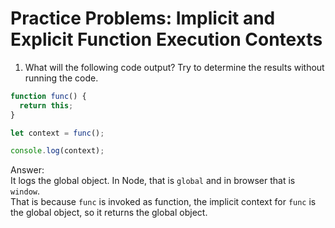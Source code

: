 # Practice Problems: Implicit and Explicit Function Execution Contexts

1. What will the following code output? Try to determine the results without running the code.

```javascript
function func() {
  return this;
}

let context = func();

console.log(context);
```

Answer:  
It logs the global object. In Node, that is `global` and in browser that is `window`.  
That is because `func` is invoked as function, the implicit context for `func` is the global object, so it returns the global object.

